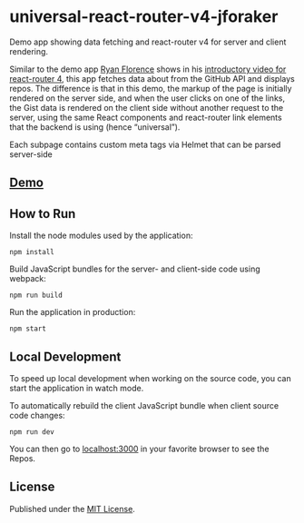 # universal-react-router-v4-jforaker

Demo app showing data fetching and react-router v4 for server and client rendering.

Similar to the demo app [Ryan Florence](https://github.com/ryanflorence) shows in his
[introductory video for react-router 4](https://www.youtube.com/watch?v=a4kqMQorcnE), this app fetches data
about from the GitHub API and displays repos. The difference is that in this demo, the markup of the page
is initially rendered on the server side, and when the user clicks on one of the links, the Gist data is rendered
on the client side without another request to the server, using the same React components and react-router link
elements that the backend is using (hence “universal”).

Each subpage contains custom meta tags via Helmet that can be parsed server-side

## [Demo](https://universal-react-router-v4-jforaker-ncexxxkvjk.now.sh/repos)

## How to Run

Install the node modules used by the application:

    npm install

Build JavaScript bundles for the server- and client-side code using webpack:

    npm run build

Run the application in production:

    npm start


## Local Development

To speed up local development when working on the source code, you can start the application in watch mode.

To automatically rebuild the client JavaScript bundle when client source code changes:

    npm run dev

You can then go to [localhost:3000](http://localhost:3000/) in your favorite browser to see the Repos.


## License

Published under the [MIT License](LICENSE.md).

